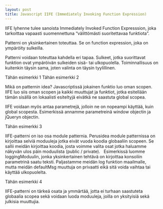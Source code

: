 ```yaml
---
layout: post
title: Javascript IIFE (Immediately Invoking Function Expression)
---
```


IIFE lyhenne tulee sanoista Immediately Invoked Function Expresssion, joka tarkoittaa vapaasti suomennettuna “välittömästi suoritettavaa funktiota”.

<!-- kuvan lisäys ![_config.yml]({{ site.baseurl }}/images/config.png) -->

Patterni on yksinkertainen toteuttaa. Se on function expression, joka on ympäröity sulkeilla.

Patterni voidaan toteuttaa kahdella eri tapaa. Sulkeet, jotka suorittavat funktion ovat ympäröivän sulkeiden sisä- tai ulkopuolella. Toiminnallisuus on kuitenkin täysin sama, joten valinta on täysin tyylillinen.

Tähän esimerkki 1
Tähän esimerkki 2

Mikä on patternin idea? Javascriptissä jokainen funktio luo oman scopen. IIFE luo siis oman scopen ja kaikki muuttujat ja funktiot, jotka esitellään tämän sisällä on lokaalisti esiteltyjä eivätkä ne saastuta global scopea.

IIFE voidaan myös antaa parametrejä, jolloin ne on nopeampi käyttää, kuin global scopesta. Esimerkissä annamme parametreinä window objectin ja jQueryn objectin.

Tähän esimerkki 3

IIFE-patterni on iso osa module patternia. Perusidea module patternissa on kirjoittaa selviä moduuleja jotka eivät vuoda koodia globaaliin scopeen. Se sallii meidän kirjoittaa koodia, josta voimme valita osat jotka haluamme näkyvän ulos päin moduulista (public / private).
 
Esimerkissä luomme loggingModuulin, jonka yksinkertainen tehtävä on kirjoittaa konsoliin parametrinä saatu teksti. Paljastamme meidän log funktion maailmalle, mutta meidän defaultMsg muuttuja on privaatti eikä sitä voida vaihtaa tai käyttää ulkopuolelta.

Tähän esimerkki 4

IIFE-patterni on tärkeä osata ja ymmärtää, jotta ei turhaan saastuteta globaalia scopea sekä voidaan luoda moduuleja, joilla on yksityisiä sekä julkisia muuttujia.
